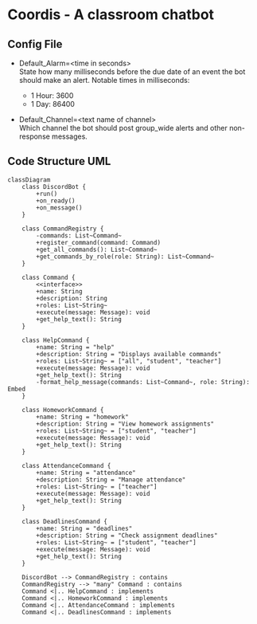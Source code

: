 # Coordis - A classroom chatbot

## Config File
- Default_Alarm=\<time in seconds>  
State how many milliseconds before the due date of an event the bot should make an alert.
Notable times in milliseconds:
	- 1 Hour: 3600
	- 1 Day: 86400

- Default_Channel=\<text name of channel>  
Which channel the bot should post group_wide alerts and other non-response messages.

## Code Structure UML
```mermaid
classDiagram
    class DiscordBot {
        +run()
        +on_ready()
        +on_message()
    }
    
    class CommandRegistry {
        -commands: List~Command~
        +register_command(command: Command)
        +get_all_commands(): List~Command~
        +get_commands_by_role(role: String): List~Command~
    }
    
    class Command {
        <<interface>>
        +name: String
        +description: String
        +roles: List~String~
        +execute(message: Message): void
        +get_help_text(): String
    }
    
    class HelpCommand {
        +name: String = "help"
        +description: String = "Displays available commands"
        +roles: List~String~ = ["all", "student", "teacher"]
        +execute(message: Message): void
        +get_help_text(): String
        -format_help_message(commands: List~Command~, role: String): Embed
    }
    
    class HomeworkCommand {
        +name: String = "homework"
        +description: String = "View homework assignments"
        +roles: List~String~ = ["student", "teacher"]
        +execute(message: Message): void
        +get_help_text(): String
    }
    
    class AttendanceCommand {
        +name: String = "attendance"
        +description: String = "Manage attendance"
        +roles: List~String~ = ["teacher"]
        +execute(message: Message): void
        +get_help_text(): String
    }
    
    class DeadlinesCommand {
        +name: String = "deadlines"
        +description: String = "Check assignment deadlines"
        +roles: List~String~ = ["student", "teacher"]
        +execute(message: Message): void
        +get_help_text(): String
    }
    
    DiscordBot --> CommandRegistry : contains
    CommandRegistry --> "many" Command : contains
    Command <|.. HelpCommand : implements
    Command <|.. HomeworkCommand : implements
    Command <|.. AttendanceCommand : implements
    Command <|.. DeadlinesCommand : implements
```